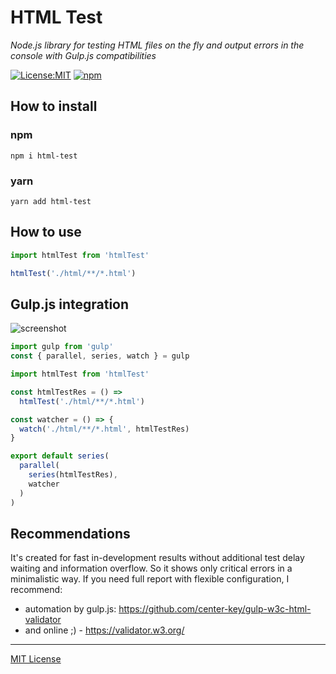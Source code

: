 # HTML Test

_Node.js library for testing HTML files on the fly and output errors in the console with Gulp.js compatibilities_


[![License:MIT](https://img.shields.io/badge/License-MIT-blue.svg)](https://github.com/andreymatin/html-test/LICENSE)
[![npm](https://img.shields.io/npm/v/html-test.svg)](https://www.npmjs.com/package/html-test)

## How to install

### npm

```shell
npm i html-test
```

### yarn

```shell
yarn add html-test
```

## How to use

```javascript
import htmlTest from 'htmlTest'

htmlTest('./html/**/*.html')
```

## Gulp.js integration

<img src=https://github.com/andreymatin/html-test/main/screen.png alt=screenshot>

```javascript
import gulp from 'gulp'
const { parallel, series, watch } = gulp

import htmlTest from 'htmlTest'

const htmlTestRes = () =>
  htmlTest('./html/**/*.html')

const watcher = () => {
  watch('./html/**/*.html', htmlTestRes)
}

export default series(
  parallel(
    series(htmlTestRes),
    watcher
  )
)
```

## Recommendations

It's created for fast in-development results without additional test delay waiting and information overflow.
So it shows only critical errors in a minimalistic way.
If you need full report with flexible configuration, I recommend:

- automation by gulp.js: https://github.com/center-key/gulp-w3c-html-validator
- and online ;) - https://validator.w3.org/

---
[MIT License](LICENSE)
